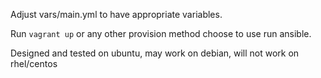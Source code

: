 Adjust vars/main.yml to have appropriate variables.  

Run `vagrant up` or any other provision method choose to use run ansible.

Designed and tested on ubuntu, may work on debian, will not work on rhel/centos